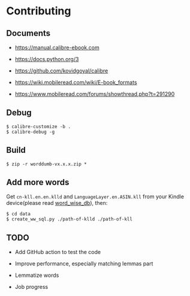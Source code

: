 # Contributing

## Documents

- https://manual.calibre-ebook.com

- https://docs.python.org/3

- https://github.com/kovidgoyal/calibre

- https://wiki.mobileread.com/wiki/E-book_formats

- https://www.mobileread.com/forums/showthread.php?t=291290

## Debug

```
$ calibre-customize -b .
$ calibre-debug -g
```

## Build

```
$ zip -r worddumb-vx.x.x.zip *
```

## Add more words

Get `cn-kll.en.en.klld` and `LanguageLayer.en.ASIN.kll` from your Kindle device(please read [word\_wise\_db](./word_wise_db.md)), then:

```
$ cd data
$ create_ww_sql.py ./path-of-klld ./path-of-kll
```

## TODO

- Add GitHub action to test the code

- Improve performance, especially matching lemmas part

- Lemmatize words

- Job progress
